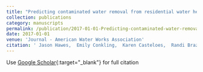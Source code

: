 ```yaml
---
title: "Predicting contaminated water removal from residential water heaters under various flushing scenarios"
collection: publications
category: manuscripts
permalink: /publication/2017-01-01-Predicting-contaminated-water-removal-from-residential-water-heaters-under-various-flushing-scenarios
date: 2017-01-01
venue: 'Journal - American Water Works Association'
citation: ' Jason Hawes,  Emily Conkling,  Karen Casteloes,  Randi Brazeau,  Maryam Salehi,  Andrew Whelton, &quot;Predicting contaminated water removal from residential water heaters under various flushing scenarios.&quot; Journal - American Water Works Association, 2017.'
---
```

Use [Google Scholar](https://scholar.google.com/scholar?q=Predicting+contaminated+water+removal+from+residential+water+heaters+under+various+flushing+scenarios){:target="_blank"} for full citation